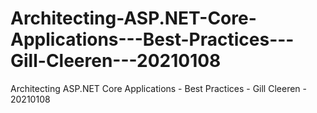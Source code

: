 # Architecting-ASP.NET-Core-Applications---Best-Practices---Gill-Cleeren---20210108
Architecting ASP.NET Core Applications - Best Practices - Gill Cleeren - 20210108
